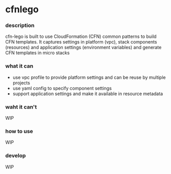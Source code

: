cfnlego
========

### description

cfn-lego is built to use CloudFormation (CFN) common patterns to build CFN templates.
It captures settings in platform (vpc), stack components (resources) and application settings (environment variables)
and generate CFN templates in micro stacks

### what it can

- use vpc profile to provide platform settings and can be reuse by multiple projects
- use yaml config to specify component settings
- support application settings and make it available in resource metadata 

### waht it can't

WIP

### how to use

WIP

### develop

WIP

